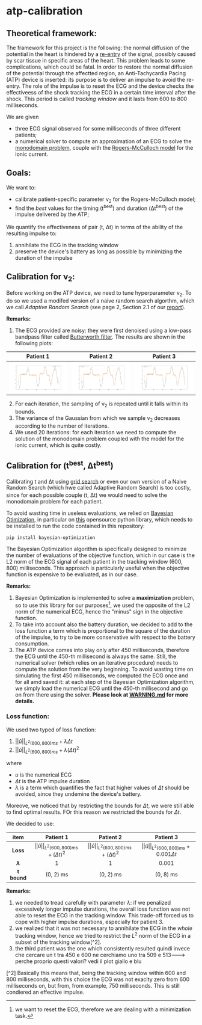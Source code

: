 # atp-calibration

<!-- <script id="MathJax-script" async src="https://cdn.jsdelivr.net/npm/mathjax@3/es5/tex-mml-chtml.js"></script> -->

## Theoretical framework:
The framework for this project is the following: the normal diffusion of the potential in the heart is hindered by a [re-entry](https://www.youtube.com/watch?v=yLI4yj1TZhc) of the signal, possibly caused by scar tissue in specific areas of the heart. This problem leads to some complications, which could be fatal. In order to restore the normal diffusion of the potential through the affectted region, an Anti-Tachycardia Pacing (ATP) device is inserted: its purpose is to deliver an impulse to avoid the re-entry. The role of the impulse is to reset the ECG and the device checks the effectiveess of the shock tracking the ECG in a certain time interval after the shock. This period is called *tracking window* and it lasts from 600 to 800 milliseconds.

We are given 
* three ECG signal observed for some milliseconds of three different patients;
* a numerical solver to compute an approximation of an ECG to solve the [monodomain problem](https://en.wikipedia.org/wiki/Monodomain_model), couple with the [Rogers-McCulloch model](https://ieeexplore.ieee.org/document/310090?reload=true) for the ionic current.

## Goals:
We want to:
* calibrate patient-specific parameter ν<sub>2</sub> for the Rogers-McCulloch model;
* find the *best* values for the timing (t<sup>best</sup>) and duration (Δt<sup>best</sup>) of the impulse delivered by the ATP;  

We quantify the effectiveness of pair (t<sup></sup>, Δt<sup></sup>) in terms of the ability of the resulting impulse to:
1. annihilate the ECG in the tracking window 
2. preserve the device's battery as long as possible by minimizing the duration of the impulse 

## Calibration for ν<sub>2</sub>:
Before working on the ATP device, we need to tune hyperparameter ν<sub>2</sub>. To do so we used a modifed version of a naive random search algorthm, which we call *Adaptive Random Search* (see page 2, Section 2.1 of our [report](report.pdf)).

**Remarks:**
1. The ECG provided are noisy: they were first denoised using a low-pass bandpass filter called [Butterworth filter](https://en.wikipedia.org/wiki/Butterworth_filter). The results are shown in the following plots:

| Patient 1 |  Patient 2 |  Patient 3 |
:-------------------------:|:-------------------------:|:-------------------------:
![p1](readme_images/patient_1_noise.png)  | ![p2](readme_images/patient_2_noise.png) | ![p3](readme_images/patient_3_noise.png)

2. For each iteration, the sampling of ν<sub>2</sub> is repeated until it falls within its bounds.
3. The variance of the Gaussian from which we sample ν<sub>2</sub> decreases according to the number of iterations.
4. We used 20 iterations: for each iteration we need to compute the solution of the monodomain problem coupled with the model for the ionic current, which is quite costly.

## Calibration for (t<sup>best</sup>, Δt<sup>best</sup>)
Calibrating t<sup></sup> and Δt<sup></sup> using [grid search](https://towardsdatascience.com/grid-search-for-model-tuning-3319b259367e) or even our own version of a Naive Random Search (which hwe called Adaptive Random Search) is too costly, since for each possible couple (t<sup></sup>, Δt<sup></sup>) we would need to solve the monodomain problem for each patient. 

To avoid wasting time in useless evaluations, we relied on [Bayesian Otimization](https://arxiv.org/abs/1807.02811), in particular on [this](https://github.com/fmfn/BayesianOptimization) opensource python library, which needs to be installed to run the code contained in this repository:

```
pip install bayesian-optimization
```

The Bayesian Optimization algorithm is specifically designed to minimize the number of evaluations of the objective function, which in our case is the L2 norm of the ECG signal of each patient in the tracking window (600, 800) milliseconds. This approach is particularly useful when the objective function is expensive to be evaluated, as in our case.

**Remarks:**
1. Bayesian Optimization is implemented to solve a **maximization** problem, so to use this library for our purposes[^1], we used the opposite of the L2 norm of the numerical ECG, hence the "minus" sign in the objective function.
2. To take into account also the battery duration, we decided to add to the loss function a term which is proportional to the square of the duration of the impulse, to try to be more conservative with respect to the battery consumption.
3. The ATP device comes into play only after 450 milliseconds, therefore the ECG until the 450-th millisecond is always the same. Still, the numerical solver (which relies on an iterative procedure) needs to compute the solution from the very beginning. To avoid wasting time on simulating the first 450 milliseconds, we computed the ECG once and for all amd saved it: at each step of the Bayesian Optimization algorithm, we simply load the numerical ECG until the 450-th millisecond and go on from there using the solver. **Please look at [WARNING.md](WARNING.md) for more details.**

### Loss function:
We used two typed of loss function:
1. $||\hat{u}||_{L^2(600, 800)ms} + \lambda \Delta t$
2. $||\hat{u}||_{L^2(600, 800)ms} + \lambda (\Delta t)^2$

[^1]: we want to reset the ECG, therefore we are dealing with a minimization task.

where 
* $u$ is the numerical ECG
* $\Delta t$ is the ATP impulse duration
* $\lambda$ is a term which quantifies the fact that higher values of $\Delta t$ should be avoided, since they undemine the device's battery.

Moreove, we noticed that by restricting the bounds for $\Delta t$, we were still able to find optimal results. FOr this reason we restricted the bounds for $\Delta t$.

We decided to use:

| item | Patient 1 |  Patient 2 |  Patient 3 |
:-------------------------:|:-------------------------:|:-------------------------:|:-------------------------:
|**Loss** | $\|\|\hat{u}\|\|_{L^2(600, 800)ms}+(\Delta t)^2$ | $\|\|\hat{u}\|\|_{L^2(600, 800)ms}+(\Delta t)^2$ | $\|\|\hat{u}\|\|_{L^2(600, 800)ms}+0.001\Delta t$
|**$\lambda$** | 1  | 1 | 0.001
| **t bound** | (0, 2) ms  | (0, 2) ms | (0, 8) ms

**Remarks:**
1. we needed to tread carefully with parameter $\lambda$: if we penalized excessively longer impulse durations, the overall loss function was not able to reset the ECG in the tracking window. This trade-off forced us to cope with higher impulse durations, especially for patient 3.
1. we realized that it was not necessary to annihilate the ECG in the *whole* tracking window, hence we tried to restrict the $L^2$ norm of the ECG in a subset of the tracking window[^2].
1. the third patient was the one which consistently resulted quindi invece che cercare un t tra 450 e 600 ne cerchiamo uno tra 509 e 513---> perche proprio questi valori? vedi il plot giallo e blu

[^2] Basically this means that, being the tracking window within 600 and 800 milliseconds, with this choice the ECG was not exaclty zero from 600 milliseconds on, but from, from example, 750 milliseconds. This is still condiered an effective impulse.
























